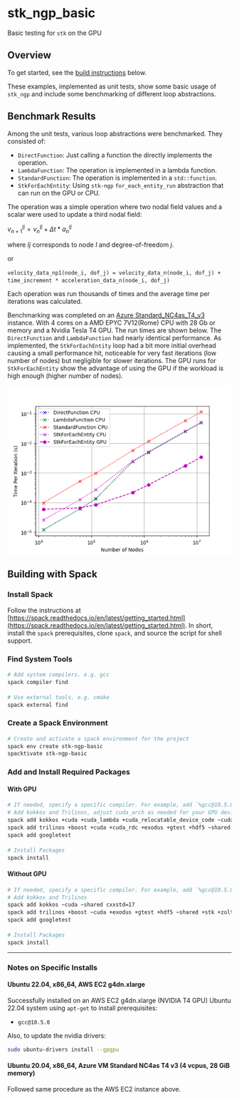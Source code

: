 # stk_ngp_basic

Basic testing for `stk` on the GPU

## Overview

To get started, see the [build instructions](#building-with-spack) below.

These examples, implemented as unit tests, show some basic usage of `stk_ngp` and include some benchmarking of different loop abstractions.

## Benchmark Results

Among the unit tests, various loop abstractions were benchmarked. They consisted of:

- `DirectFunction`: Just calling a function the directly implements the operation.
- `LambdaFunction`: The operation is implemented in a lambda function.
- `StandardFunction`: The operation is implemented in a `std::function`.
- `StkForEachEntity`: Using `stk-ngp` `for_each_entity_run` abstraction that can run on the GPU or CPU.

The operation was a simple operation where two nodal field values and a scalar were used to update a third nodal field:

$v^{Ij}_{n+1} = v^{Ij}_n + \Delta t * a^{Ij}_n$

where $Ij$ corresponds to node $I$ and degree-of-freedom $j$.

or

`velocity_data_np1(node_i, dof_j) = velocity_data_n(node_i, dof_j) + time_increment * acceleration_data_n(node_i, dof_j)`

Each operation was run thousands of times and the average time per iterations was calculated.

Benchmarking was completed on an [Azure Standard_NC4as_T4_v3](https://learn.microsoft.com/en-us/azure/virtual-machines/nct4-v3-series) instance. With 4 cores on a AMD EPYC 7V12(Rome) CPU with 28 Gb or memory and a Nvidia Tesla T4 GPU. The run times are shown below. The `DirectFunction` and `LambdaFunction` had nearly identical performance. As implemented, the `StkForEachEntity` loop had a bit more initial overhead causing a small performance hit, noticeable for very fast iterations (low number of nodes) but negligible for slower iterations. The GPU runs for `StkForEachEntity` show the advantage of using the GPU if the workload is high enough (higher number of nodes).

![Benchmark](benchmark_orig.png)

## Building with Spack

### Install Spack

Follow the instructions at [https://spack.readthedocs.io/en/latest/getting_started.html](https://spack.readthedocs.io/en/latest/getting_started.html). In short, install the `spack` prerequisites, clone `spack`, and source the script for shell support.

### Find System Tools

```bash
# Add system compilers. e.g. gcc
spack compiler find

# Use external tools. e.g. cmake
spack external find
```

### Create a Spack Environment

```bash
# Create and activate a spack environment for the project
spack env create stk-ngp-basic
spacktivate stk-ngp-basic
```

### Add and Install Required Packages

#### With GPU

```bash
# If needed, specify a specific compiler. For example, add `%gcc@10.5.0` at the end of the `spack add` commands
# Add kokkos and Trilinos, adjust cuda_arch as needed for your GPU device
spack add kokkos +cuda +cuda_lambda +cuda_relocatable_device_code ~cuda_uvm ~shared +wrapper cuda_arch=75 cxxstd=17
spack add trilinos +boost +cuda +cuda_rdc +exodus +gtest +hdf5 ~shared +stk ~uvm +wrapper +zoltan +zoltan2 cuda_arch=75 cxxstd=17
spack add googletest

# Install Packages
spack install
```

#### Without GPU

```bash
# If needed, specify a specific compiler. For example, add `%gcc@10.5.0` at the end of the `spack add` commands
# Add kokkos and Trilinos
spack add kokkos ~cuda ~shared cxxstd=17
spack add trilinos +boost ~cuda +exodus +gtest +hdf5 ~shared +stk +zoltan +zoltan2 cxxstd=17
spack add googletest

# Install Packages
spack install
```

---

### Notes on Specific Installs

#### Ubuntu 22.04, x86_64, AWS EC2 g4dn.xlarge

Successfully installed on an AWS EC2 g4dn.xlarge (NVIDIA T4 GPU) Ubuntu 22.04 system using `apt-get` to install prerequisites:

- `gcc@10.5.0`

Also, to update the nvidia drivers:

```bash
sudo ubuntu-drivers install --gpgpu
```

#### Ubuntu 20.04, x86_64, Azure VM Standard NC4as T4 v3 (4 vcpus, 28 GiB memory)

Followed same procedure as the AWS EC2 instance above.

